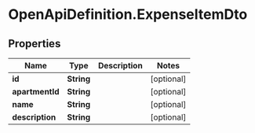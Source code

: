 # OpenApiDefinition.ExpenseItemDto

## Properties

Name | Type | Description | Notes
------------ | ------------- | ------------- | -------------
**id** | **String** |  | [optional] 
**apartmentId** | **String** |  | [optional] 
**name** | **String** |  | [optional] 
**description** | **String** |  | [optional] 


